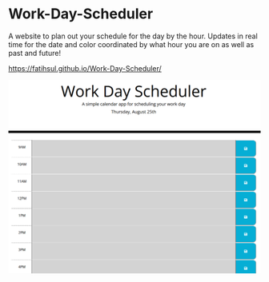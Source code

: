 # Work-Day-Scheduler

A website to plan out your schedule for the day by the hour. Updates in real time for the date and color coordinated by what hour you are on as well as past and future!

https://fatihsul.github.io/Work-Day-Scheduler/

![preview of the webite of input boxes per hour from 9-5](./Work-Day-Scheduler.png)
